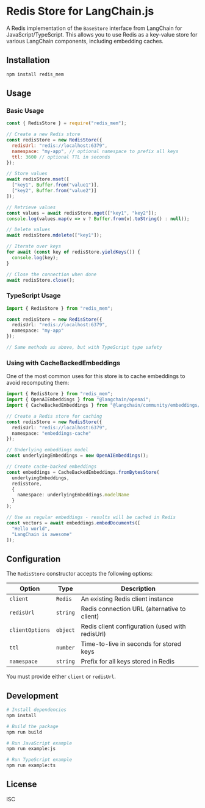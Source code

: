 # Redis Store for LangChain.js

A Redis implementation of the `BaseStore` interface from LangChain for JavaScript/TypeScript. This allows you to use Redis as a key-value store for various LangChain components, including embedding caches.

## Installation

```bash
npm install redis_mem
```

## Usage

### Basic Usage

```javascript
const { RedisStore } = require("redis_mem");

// Create a new Redis store
const redisStore = new RedisStore({
  redisUrl: "redis://localhost:6379",
  namespace: "my-app", // optional namespace to prefix all keys
  ttl: 3600 // optional TTL in seconds
});

// Store values
await redisStore.mset([
  ["key1", Buffer.from("value1")],
  ["key2", Buffer.from("value2")]
]);

// Retrieve values
const values = await redisStore.mget(["key1", "key2"]);
console.log(values.map(v => v ? Buffer.from(v).toString() : null));

// Delete values
await redisStore.mdelete(["key1"]);

// Iterate over keys
for await (const key of redisStore.yieldKeys()) {
  console.log(key);
}

// Close the connection when done
await redisStore.close();
```

### TypeScript Usage

```typescript
import { RedisStore } from "redis_mem";

const redisStore = new RedisStore({
  redisUrl: "redis://localhost:6379",
  namespace: "my-app" 
});

// Same methods as above, but with TypeScript type safety
```

### Using with CacheBackedEmbeddings

One of the most common uses for this store is to cache embeddings to avoid recomputing them:

```typescript
import { RedisStore } from "redis_mem";
import { OpenAIEmbeddings } from "@langchain/openai";
import { CacheBackedEmbeddings } from "@langchain/community/embeddings/cache_backed";

// Create a Redis store for caching
const redisStore = new RedisStore({
  redisUrl: "redis://localhost:6379",
  namespace: "embeddings-cache"
});

// Underlying embeddings model
const underlyingEmbeddings = new OpenAIEmbeddings();

// Create cache-backed embeddings
const embeddings = CacheBackedEmbeddings.fromBytesStore(
  underlyingEmbeddings,
  redisStore,
  {
    namespace: underlyingEmbeddings.modelName
  }
);

// Use as regular embeddings - results will be cached in Redis
const vectors = await embeddings.embedDocuments([
  "Hello world",
  "LangChain is awesome"
]);
```

## Configuration

The `RedisStore` constructor accepts the following options:

| Option | Type | Description |
|--------|------|-------------|
| `client` | `Redis` | An existing Redis client instance |
| `redisUrl` | `string` | Redis connection URL (alternative to client) |
| `clientOptions` | `object` | Redis client configuration (used with redisUrl) |
| `ttl` | `number` | Time-to-live in seconds for stored keys |
| `namespace` | `string` | Prefix for all keys stored in Redis |

You must provide either `client` or `redisUrl`.

## Development

```bash
# Install dependencies
npm install

# Build the package
npm run build

# Run JavaScript example
npm run example:js

# Run TypeScript example
npm run example:ts
```

## License

ISC 